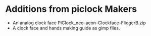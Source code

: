 # Additions from piclock Makers

* An analog clock face  PiClock_neo-aeon-Clockface-FliegerB.zip
* A clock face and hands making guide as gimp files.
